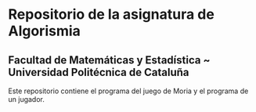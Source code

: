 # Repositorio de la asignatura de Algorismia

## Facultad de Matemáticas y Estadística ~ Universidad Politécnica de Cataluña

Este repositorio contiene el programa del juego de Moria y el programa de un jugador.
